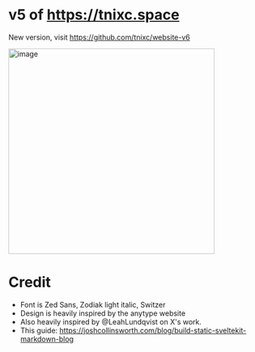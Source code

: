 # v5 of https://tnixc.space

New version, visit https://github.com/tnixc/website-v6

<img width="407" alt="image" src="https://github.com/Tnixc/website-v5/assets/85466117/573e8a0f-0a87-4407-ac7e-2a301916084f">

# Credit
- Font is Zed Sans, Zodiak light italic, Switzer
- Design is heavily inspired by the anytype website
- Also heavily inspired by @LeahLundqvist on X's work.
- This guide: https://joshcollinsworth.com/blog/build-static-sveltekit-markdown-blog

